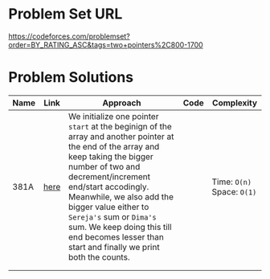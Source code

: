 # Problem Set URL

https://codeforces.com/problemset?order=BY_RATING_ASC&tags=two+pointers%2C800-1700

# Problem Solutions

| Name | Link | Approach | Code | Complexity |
|------|------|----------|------|------------|
|  381A    |  [here](https://codeforces.com/problemset/problem/381/A)    |   We initialize one pointer `start` at the beginign of the array and another pointer at the end of the array and keep taking the bigger number of two and decrement/increment end/start accodingly. Meanwhile, we also add the bigger value either to `Sereja's` sum or `Dima's` sum. We keep doing this till end becomes lesser than start and finally we print both the counts.       |      |      Time: `O(n)`  Space: `O(1)`      |
|      |      |          |      |            |
|      |      |          |      |            |
